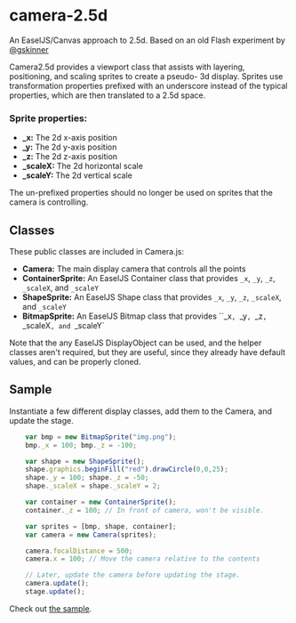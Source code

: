 # camera-2.5d
An EaselJS/Canvas approach to 2.5d. Based on an old Flash experiment by [@gskinner](http://gskinner.com)

Camera2.5d provides a viewport class that assists with layering, positioning, and scaling sprites to create a pseudo-
3d display. Sprites use transformation properties prefixed with an underscore instead of the typical properties, which
are then translated to a 2.5d space.

### Sprite properties:

* **_x:** The 2d x-axis position
* **_y:** The 2d y-axis position
* **_z:** The 2d z-axis position
* **_scaleX:** The 2d horizontal scale
* **_scaleY:** The 2d vertical scale

The un-prefixed properties should no longer be used on sprites that the camera is controlling.

## Classes
These public classes are included in Camera.js:

* **Camera:** The main display camera that controls all the points
* **ContainerSprite:** An EaselJS Container class that provides `_x`, `_y`, `_z`, `_scaleX`, and `_scaleY`
* **ShapeSprite:** An EaselJS Shape class that provides `_x`, `_y`, `_z`, `_scaleX`, and `_scaleY`
* **BitmapSprite:** An EaselJS Bitmap class that provides ``_x`, `_y`, `_z`, `_scaleX`, and `_scaleY`

Note that the any EaselJS DisplayObject can be used, and the helper classes aren't required, but they are useful, since
they already have default values, and can be properly cloned.

## Sample

Instantiate a few different display classes, add them to the Camera, and update the stage.

```javascript
	var bmp = new BitmapSprite("img.png");
	bmp._x = 100; bmp._z = -100;

	var shape = new ShapeSprite();
	shape.graphics.beginFill("red").drawCircle(0,0,25);
	shape._y = 100; shape._z = -50;
	shape._scaleX = shape._scaleY = 2;

	var container = new ContainerSprite();
	container._z = 100; // In front of camera, won't be visible.

	var sprites = [bmp, shape, container];
	var camera = new Camera(sprites);

	camera.focalDistance = 500;
	camera.x = 100; // Move the camera relative to the contents

	// Later, update the camera before updating the stage.
	camera.update();
	stage.update();
```

Check out [the sample](sample.html).

